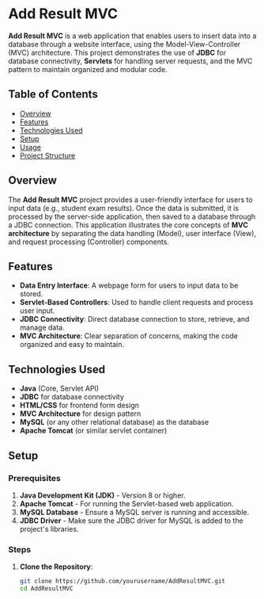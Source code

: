 # Add Result MVC

**Add Result MVC** is a web application that enables users to insert data into a database through a website interface, using the Model-View-Controller (MVC) architecture. This project demonstrates the use of **JDBC** for database connectivity, **Servlets** for handling server requests, and the MVC pattern to maintain organized and modular code.

## Table of Contents

- [Overview](#overview)
- [Features](#features)
- [Technologies Used](#technologies-used)
- [Setup](#setup)
- [Usage](#usage)
- [Project Structure](#project-structure)

## Overview

The **Add Result MVC** project provides a user-friendly interface for users to input data (e.g., student exam results). Once the data is submitted, it is processed by the server-side application, then saved to a database through a JDBC connection. This application illustrates the core concepts of **MVC architecture** by separating the data handling (Model), user interface (View), and request processing (Controller) components.

## Features

- **Data Entry Interface**: A webpage form for users to input data to be stored.
- **Servlet-Based Controllers**: Used to handle client requests and process user input.
- **JDBC Connectivity**: Direct database connection to store, retrieve, and manage data.
- **MVC Architecture**: Clear separation of concerns, making the code organized and easy to maintain.

## Technologies Used

- **Java** (Core, Servlet API)
- **JDBC** for database connectivity
- **HTML/CSS** for frontend form design
- **MVC Architecture** for design pattern
- **MySQL** (or any other relational database) as the database
- **Apache Tomcat** (or similar servlet container)

## Setup

### Prerequisites

1. **Java Development Kit (JDK)** - Version 8 or higher.
2. **Apache Tomcat** - For running the Servlet-based web application.
3. **MySQL Database** - Ensure a MySQL server is running and accessible.
4. **JDBC Driver** - Make sure the JDBC driver for MySQL is added to the project's libraries.

### Steps

1. **Clone the Repository**:
   ```bash
   git clone https://github.com/yourusername/AddResultMVC.git
   cd AddResultMVC
